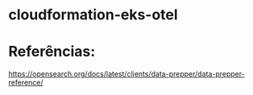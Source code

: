 # cloudformation-eks-otel

# Referências:

https://opensearch.org/docs/latest/clients/data-prepper/data-prepper-reference/